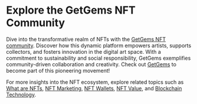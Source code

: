 # Explore the GetGems NFT Community

Dive into the transformative realm of NFTs with the [GetGems NFT community](https://getgems.com/). Discover how this dynamic platform empowers artists, supports collectors, and fosters innovation in the digital art space. With a commitment to sustainability and social responsibility, GetGems exemplifies community-driven collaboration and creativity. Check out [GetGems](https://getgems.com/) to become part of this pioneering movement!

For more insights into the NFT ecosystem, explore related topics such as [What are NFTs](https://www.license-token.com/wiki/what-are-nf-ts), [NFT Marketing](https://www.license-token.com/wiki/what-is-nft-marketing), [NFT Wallets](https://www.license-token.com/wiki/what-is-an-nft-wallet), [NFT Value](https://www.license-token.com/wiki/why-are-nf-ts-valuable), and [Blockchain Technology](https://www.license-token.com/wiki/what-is-blockchain).